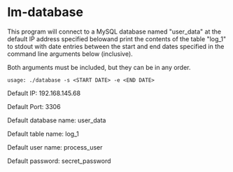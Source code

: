 # lm-database

This program will connect to a MySQL database named "user_data" at the default IP address specified belowand print the contents of the table "log_1" to stdout with date entries between the start and end dates specified in the command line arguments below (inclusive).

Both arguments must be included, but they can be in any order.

```
usage: ./database -s <START DATE> -e <END DATE>
```

Default IP: 192.168.145.68

Default Port: 3306
  
Default database name: user_data
  
Default table name: log_1

Default user name: process_user

Default password: secret_password
